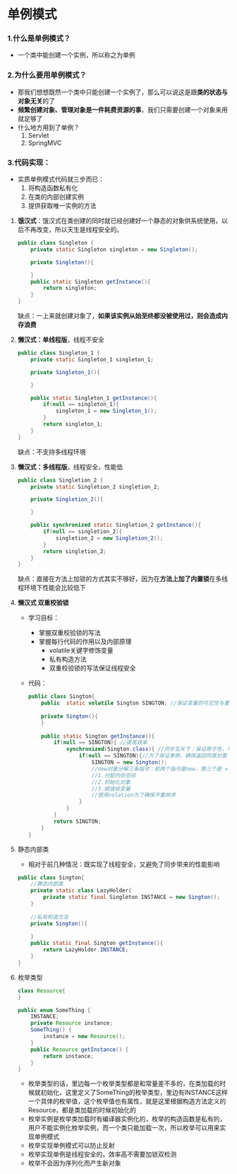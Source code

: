 # 单例模式

### 1.什么是单例模式？

* 一个类中能创建一个实例，所以称之为单例

### 2.为什么要用单例模式？

* 那我们想想既然一个类中只能创建一个实例了，那么可以说这是跟**类的状态与对象无关**的了
* **频繁创建对象、管理对象是一件耗费资源的事**，我们只需要创建一个对象来用就足够了
* 什么地方用到了单例？
  1. Servlet
  2. SpringMVC

### 3.代码实现：

* 实质单例模式代码就三步而已：
  1. 将构造函数私有化
  2. 在类的内部创建实例
  3. 提供获取唯一实例的方法

1. **饿汉式**：饿汉式在类创建的同时就已经创建好一个静态的对象供系统使用，以后不再改变，所以天生是线程安全的。

   ```java
   public class Singleton {
       private static Singleton singleton = new Singleton();
   
       private Singleton(){
   
       }
       public static Singleton getInstance(){
           return singleton;
       }
   }
   ```

   缺点：一上来就创建对象了，**如果该实例从始至终都没被使用过，则会造成内存浪费**

2. **懒汉式：单线程版**，线程不安全

   ```java
   public class Singleton_1 {
       private static Singleton_1 singleton_1;
   
       private Singleton_1(){
   
       }
   
       public static Singleton_1 getInstance(){
           if(null == singleton_1){
               singleton_1 = new Singleton_1();
           }
           return singleton_1;
       }
   }
   
   ```

   缺点：不支持多线程环境

3. **懒汉式：多线程版**，线程安全，性能低

   ```java
   public class Singletion_2 {
       private static Singletion_2 singletion_2;
   
       private Singletion_2(){
   
       }
   
       public synchronized static Singletion_2 getInstance(){
           if(null == singletion_2){
               singletion_2 = new Singletion_2();
           }
           return singletion_2;
       }
   }
   ```

   缺点：直接在方法上加锁的方式其实不够好，因为在**方法上加了内置锁**在多线程环境下性能会比较低下

4. **懒汉式 双重校验锁**

   * 学习目标：

     * 掌握双重校验锁的写法
     * 掌握每行代码的作用以及内部原理
       * volatile关键字修饰变量
       * 私有构造方法
       * 双重校验锁的写法保证线程安全

   * 代码：

     ```java
     public class Sington{
         public  static volatile Sington SINGTON; //保证变量的可见性与重排序
         
         private Sington(){
         }
         
         public static Sington getInstance(){
             if(null == SINGTON){ //提高效率
                 synchronized(Sington.class){ //同步互斥下：保证原子性，可见性，与重排序
                     if(null == SINGTON){//为了保证单例，确保返回同意对象
                         SINGTON = new Sington();
                         //new对象分解三条指令：前两个指令是new，第三个是 =
                         //1.分配内存空间
                         //2.初始化对象
                         //3.赋值给变量
                         //使用volation为了确保不重排序
                     }
                 }
             }
             return SINGTON;
         }
     }
     ```

5. 静态内部类

   * 相对于前几种情况：既实现了线程安全，又避免了同步带来的性能影响

   ```java
   public class Sington{
       //静态内部类
       private static class LazyHolder{
           private static final Singleton INSTANCE = new Sington();
       }
       
       //私有构造方法
       private Sington(){
           
       }
       public static final Sington getInstance(){
           return LazyHolder.INSTANCE;
       }
   }
   ```

6. 枚举类型

   ```java
   class Resource{
   }
   
   public enum SomeThing {
       INSTANCE;
       private Resource instance;
       SomeThing() {
           instance = new Resource();
       }
       public Resource getInstance() {
           return instance;
       }
   }
   ```

   * 枚举类型的话，里边每一个枚举类型都是和常量差不多的，在类加载的时候就初始化，这里定义了SomeThing的枚举类型，里边有INSTANCE这样一个具体的枚举值，这个枚举值也有属性，就是这里根据构造方法定义的Resource，都是类加载的时候初始化的
   * 枚举实例是枚举类加载时有编译器实例化的，枚举的构造函数是私有的，用户不能实例化枚举实例，而一个类只能加载一次，所以枚举可以用来实现单例模式
   * 枚举实现单例模式可以防止反射
   *  枚举实现单例是线程安全的，效率高不需要加锁双检测
   *  枚举不会因为序列化而产生新对象



